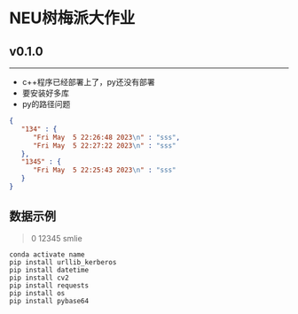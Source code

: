 # NEU树梅派大作业
## v0.1.0
--------
* c++程序已经部署上了，py还没有部署
* 要安装好多库
* py的路径问题
```json
{
   "134" : {
      "Fri May  5 22:26:48 2023\n" : "sss",
      "Fri May  5 22:27:22 2023\n" : "sss"
   },
   "1345" : {
      "Fri May  5 22:25:43 2023\n" : "sss"
   }
}
```
## 数据示例
> 0 12345 smlie

```shell
conda activate name
pip install urllib_kerberos
pip install datetime
pip install cv2
pip install requests
pip install os
pip install pybase64
```

